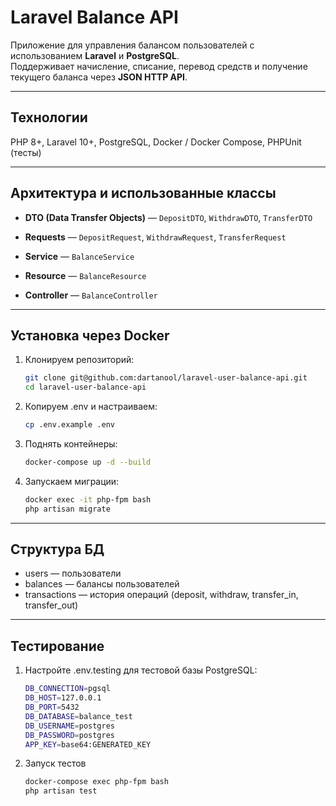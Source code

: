 # Laravel Balance API

Приложение для управления балансом пользователей с использованием **Laravel** и **PostgreSQL**.  
Поддерживает начисление, списание, перевод средств и получение текущего баланса через **JSON HTTP API**.

---

## Технологии
 PHP 8+, Laravel 10+, PostgreSQL, Docker / Docker Compose, PHPUnit (тесты)

---

##  Архитектура и использованные классы

- **DTO (Data Transfer Objects)** — `DepositDTO`, `WithdrawDTO`, `TransferDTO`  

- **Requests** — `DepositRequest`, `WithdrawRequest`, `TransferRequest`  

- **Service** — `BalanceService`  

- **Resource** — `BalanceResource`  

- **Controller** — `BalanceController`  

---

## Установка через Docker

1. Клонируем репозиторий:
    ```bash
    git clone git@github.com:dartanool/laravel-user-balance-api.git
    cd laravel-user-balance-api
2. Копируем .env и настраиваем:
    ```bash
    cp .env.example .env
3. Поднять контейнеры:
    ```bash
    docker-compose up -d --build
4. Запускаем миграции:
    ```bash
    docker exec -it php-fpm bash 
    php artisan migrate

---

## Структура БД

- users — пользователи
- balances — балансы пользователей
- transactions — история операций (deposit, withdraw, transfer_in, transfer_out)

---

## Тестирование

1. Настройте .env.testing для тестовой базы PostgreSQL:
    ```bash 
    DB_CONNECTION=pgsql
    DB_HOST=127.0.0.1
    DB_PORT=5432
    DB_DATABASE=balance_test
    DB_USERNAME=postgres
    DB_PASSWORD=postgres
    APP_KEY=base64:GENERATED_KEY
2. Запуск тестов
    ```bash 
   docker-compose exec php-fpm bash 
   php artisan test
